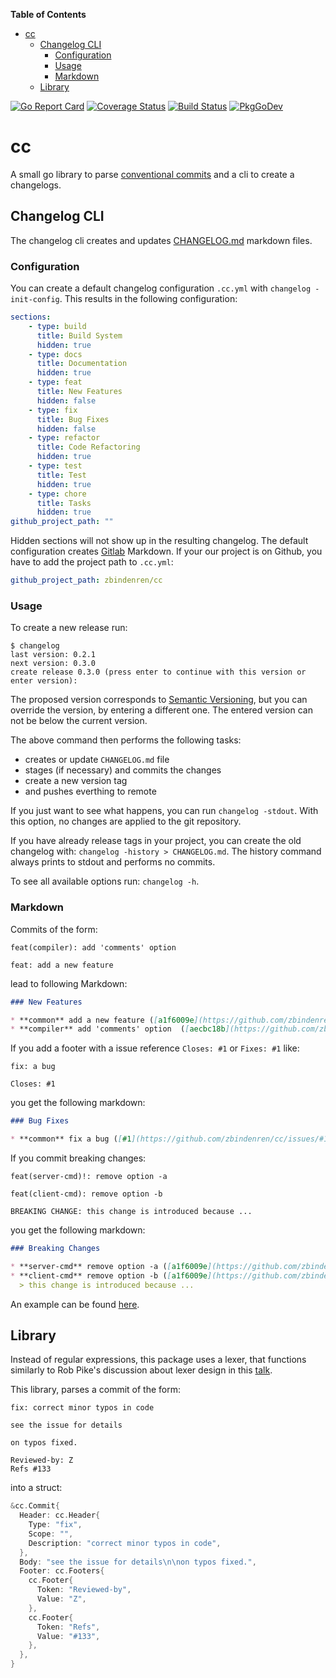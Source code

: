<!-- START doctoc generated TOC please keep comment here to allow auto update -->
<!-- DON'T EDIT THIS SECTION, INSTEAD RE-RUN doctoc TO UPDATE -->
**Table of Contents**

- [cc](#cc)
  - [Changelog CLI](#changelog-cli)
    - [Configuration](#configuration)
    - [Usage](#usage)
    - [Markdown](#markdown)
  - [Library](#library)

<!-- END doctoc generated TOC please keep comment here to allow auto update -->

[![Go Report Card](https://goreportcard.com/badge/github.com/zbindenren/cc)](https://goreportcard.com/report/github.com/zbindenren/cc)
[![Coverage Status](https://coveralls.io/repos/github/zbindenren/cc/badge.svg)](https://coveralls.io/github/zbindenren/cc)
[![Build Status](https://github.com/zbindenren/cc/workflows/build/badge.svg)](https://github.com/zbindenren/cc/actions)
[![PkgGoDev](https://pkg.go.dev/badge/github.com/zbindenren/cc)](https://pkg.go.dev/github.com/zbindenren/cc)

# cc
A small go library to parse [conventional commits](https://www.conventionalcommits.org/en/v1.0.0/) and a cli to create a changelogs.

## Changelog CLI
The changelog cli creates and updates [CHANGELOG.md](./CHANGELOG.md) markdown files.

### Configuration
You can create a default changelog configuration `.cc.yml` with `changelog -init-config`. This results in the following configuration:

```yaml
sections:
    - type: build
      title: Build System
      hidden: true
    - type: docs
      title: Documentation
      hidden: true
    - type: feat
      title: New Features
      hidden: false
    - type: fix
      title: Bug Fixes
      hidden: false
    - type: refactor
      title: Code Refactoring
      hidden: true
    - type: test
      title: Test
      hidden: true
    - type: chore
      title: Tasks
      hidden: true
github_project_path: ""
```

Hidden sections will not show up in the resulting changelog. The default configuration creates [Gitlab](https://gitlab.com) Markdown.
If your our project is on Github, you have to add the project path to `.cc.yml`:

```yaml
github_project_path: zbindenren/cc
```

### Usage
To create a new release run:

```
$ changelog
last version: 0.2.1
next version: 0.3.0
create release 0.3.0 (press enter to continue with this version or enter version):
```

The proposed version corresponds to [Semantic Versioning](https://semver.org), but you can override the version, by entering a different one. The entered version can
not be below the current version.

The above command then performs the following tasks:

* creates or update `CHANGELOG.md` file
* stages (if necessary) and commits the changes
* create a new version tag
* and pushes everthing to remote

If you just want to see what happens, you can run `changelog -stdout`. With this option, no changes are applied to the git repository.

If you have already release tags in your project, you can create the old changelog with: `changelog -history > CHANGELOG.md`. The history command always
prints to stdout and performs no commits.

To see all available options run: `changelog -h`.

### Markdown
Commits of the form:

```
feat(compiler): add 'comments' option
```

```
feat: add a new feature
```

lead to following Markdown:

```markdown
### New Features

* **common** add a new feature ([a1f6009e](https://github.com/zbindenren/cc/commit/a1f6009e))
* **compiler** add 'comments' option  ([aecbc18b](https://github.com/zbindenren/cc/commit/aecbc18b))
```

If you add a footer with a issue reference `Closes: #1` or `Fixes: #1` like:

```
fix: a bug

Closes: #1
```

you get the following markdown:


```markdown
### Bug Fixes

* **common** fix a bug ([#1](https://github.com/zbindenren/cc/issues/#1), [a1f6009e](https://github.com/zbindenren/cc/commit/a1f6009e))
```

If you commit breaking changes:

```
feat(server-cmd)!: remove option -a
```

```
feat(client-cmd): remove option -b

BREAKING CHANGE: this change is introduced because ...
```

you get the following markdown:

```markdown
### Breaking Changes

* **server-cmd** remove option -a ([a1f6009e](https://github.com/zbindenren/cc/commit/a1f6009e))
* **client-cmd** remove option -b ([a1f6009e](https://github.com/zbindenren/cc/commit/a1f6009e))
  > this change is introduced because ...
```

An example can be found [here](./CHANGELOG.md).

## Library
Instead of regular expressions, this package uses a lexer, that functions similarly to Rob Pike's discussion about lexer
design in this [talk](https://www.youtube.com/watch?v=HxaD_trXwRE).

This library, parses a commit of the form:

```
fix: correct minor typos in code

see the issue for details

on typos fixed.

Reviewed-by: Z
Refs #133
```

into a struct:

```go
&cc.Commit{
  Header: cc.Header{
    Type: "fix",
    Scope: "",
    Description: "correct minor typos in code",
  },
  Body: "see the issue for details\n\non typos fixed.",
  Footer: cc.Footers{
    cc.Footer{
      Token: "Reviewed-by",
      Value: "Z",
    },
    cc.Footer{
      Token: "Refs",
      Value: "#133",
    },
  },
}
```
